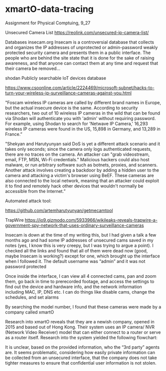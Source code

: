 # xmartO-data-tracing
Assignment for Physical Comptuing, 9_27

Unsecured Camera List 
https://reolink.com/unsecured-ip-camera-list/

Databases 
insecam.org 
Insecam is a controversial database that collects and organizes the IP addresses of unprotected or admin-password weakly protected security camera and presents them in a public interface. The people who are behind the site state that it is done for the sake of raising awareness, and that anyone can contact them at any time and request that their camera be removed… 

shodan 
Publicly searchable IoT devices database


https://www.csoonline.com/article/2224469/microsoft-subnet/hacks-to-turn-your-wireless-ip-surveillance-cameras-against-you.html

"Foscam wireless IP cameras are called by different brand names in Europe, but the actual insecure device is the same. According to security researchers, two out of 10 wireless IP cameras in the wild that can be found via Shodan will authenticate you with 'admin' without requiring password. For example, using Shodan to search for 'Netwave IP Camera,' 16,293 wireless IP cameras were found in the US, 15,898 in Germany, and 13,289 in France.”

"Shekyan and Harutyunyan said DoS is yet a different attack scenario and it takes only seconds; since the camera only logs authenticated requests, there are no traces on the camera. An attacker can "grab videostream, email, FTP, MSN, Wi-Fi credentials." Malicious hackers could also host malware, or run arbitrary software such as botnets, proxies, and scanners. Another attack involves creating a backdoor by adding a hidden user to the camera and attacking a victim's browser using BeEF. These cameras are also connected to the local network, meaning that an attacker could exploit it to find and remotely hack other devices that wouldn't normally be accessible from the Internet.”

Automated attack tool: 

https://github.com/artemharutyunyan/getmecamtool

TrapWire 
https://io9.gizmodo.com/5933966/wikileaks-reveals-trapwire-a-government-spy-network-that-uses-ordinary-surveillance-cameras


Insecam is down at the time of my writing this, but I had given a talk a few months ago and had some IP addresses of unsecured cams saved in my notes (yes, I know this is very creepy, but I was trying to argue a point). I checked all the links and found that all of them were dead now (good, maybe Insecam is working?) except for one, which brought up the interface when I followed it. The default username was “admin” and it was not password protected 

Once inside the interface, I can view all 4 connected cams, pan and zoom them, go back in time to prerecorded footage, and access the settings to find out the device and hardware info, and the network information including MAC, IP, DNS etc. I can do things like disable cams, change the schedules, and set alarms

By searching the model number, I found that these cameras were made by a company called xmartO 



Research into xmartO reveals that they are a newish company, opened in 2015 and based out of Hong Kong. Their system uses an IP camera/ NVR (Network Video Receiver) model that can either connect to a router or serve as a router itself. Research into the system yielded the following flowchart: 

It is unclear, based on the provided information, who the “3rd party” agents are. It seems problematic, considering how easily private information can be collected from an unsecured interface, that the company does not take tighter measures to ensure that confidential user information is not stolen. 


